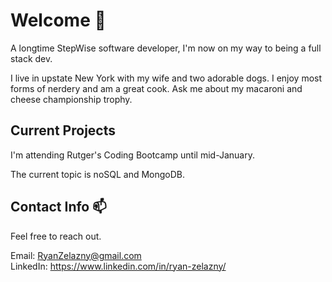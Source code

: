# Welcome 👋

A longtime StepWise software developer, I'm now on my way to being a full stack dev.  

I live in upstate New York with my wife and two adorable dogs. I enjoy most forms of nerdery and am a great cook. Ask me about my macaroni and cheese championship trophy.

## Current Projects
I'm attending Rutger's Coding Bootcamp until mid-January.  

The current topic is noSQL and MongoDB. 

## Contact Info 📫
Feel free to reach out.
 
 Email: RyanZelazny@gmail.com  
 LinkedIn: https://www.linkedin.com/in/ryan-zelazny/
